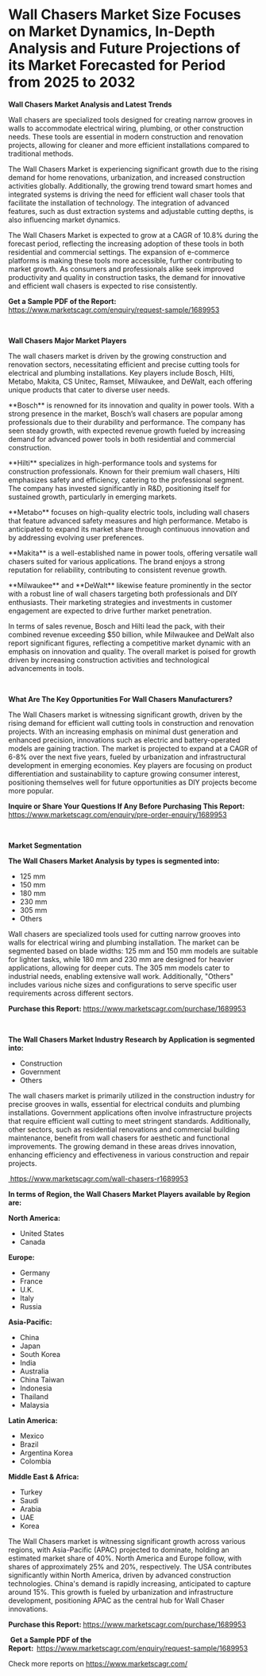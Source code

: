 <p><h1>Wall Chasers Market Size Focuses on Market Dynamics, In-Depth Analysis and Future Projections of its Market Forecasted for Period from 2025 to 2032</h1></p><p><strong>Wall Chasers Market Analysis and Latest Trends</strong></p>
<p><p>Wall chasers are specialized tools designed for creating narrow grooves in walls to accommodate electrical wiring, plumbing, or other construction needs. These tools are essential in modern construction and renovation projects, allowing for cleaner and more efficient installations compared to traditional methods.</p><p>The Wall Chasers Market is experiencing significant growth due to the rising demand for home renovations, urbanization, and increased construction activities globally. Additionally, the growing trend toward smart homes and integrated systems is driving the need for efficient wall chaser tools that facilitate the installation of technology. The integration of advanced features, such as dust extraction systems and adjustable cutting depths, is also influencing market dynamics.</p><p>The Wall Chasers Market is expected to grow at a CAGR of 10.8% during the forecast period, reflecting the increasing adoption of these tools in both residential and commercial settings. The expansion of e-commerce platforms is making these tools more accessible, further contributing to market growth. As consumers and professionals alike seek improved productivity and quality in construction tasks, the demand for innovative and efficient wall chasers is expected to rise consistently.</p></p>
<p><strong>Get a Sample PDF of the Report:&nbsp;</strong> <a href="https://www.marketscagr.com/enquiry/request-sample/1689953?utm_campaign=3495&utm_medium=2&utm_source=Github&utm_content=ia&utm_term=09042025&utm_id=wall-chasers">https://www.marketscagr.com/enquiry/request-sample/1689953</a></p>
<p>&nbsp;</p>
<p><strong>Wall Chasers Major Market Players</strong></p>
<p><p>The wall chasers market is driven by the growing construction and renovation sectors, necessitating efficient and precise cutting tools for electrical and plumbing installations. Key players include Bosch, Hilti, Metabo, Makita, CS Unitec, Ramset, Milwaukee, and DeWalt, each offering unique products that cater to diverse user needs.</p><p>**Bosch** is renowned for its innovation and quality in power tools. With a strong presence in the market, Bosch’s wall chasers are popular among professionals due to their durability and performance. The company has seen steady growth, with expected revenue growth fueled by increasing demand for advanced power tools in both residential and commercial construction.</p><p>**Hilti** specializes in high-performance tools and systems for construction professionals. Known for their premium wall chasers, Hilti emphasizes safety and efficiency, catering to the professional segment. The company has invested significantly in R&D, positioning itself for sustained growth, particularly in emerging markets.</p><p>**Metabo** focuses on high-quality electric tools, including wall chasers that feature advanced safety measures and high performance. Metabo is anticipated to expand its market share through continuous innovation and by addressing evolving user preferences.</p><p>**Makita** is a well-established name in power tools, offering versatile wall chasers suited for various applications. The brand enjoys a strong reputation for reliability, contributing to consistent revenue growth.</p><p>**Milwaukee** and **DeWalt** likewise feature prominently in the sector with a robust line of wall chasers targeting both professionals and DIY enthusiasts. Their marketing strategies and investments in customer engagement are expected to drive further market penetration.</p><p>In terms of sales revenue, Bosch and Hilti lead the pack, with their combined revenue exceeding $50 billion, while Milwaukee and DeWalt also report significant figures, reflecting a competitive market dynamic with an emphasis on innovation and quality. The overall market is poised for growth driven by increasing construction activities and technological advancements in tools.</p></p>
<p>&nbsp;</p>
<p><strong>What Are The Key Opportunities For Wall Chasers Manufacturers?</strong></p>
<p><p>The Wall Chasers market is witnessing significant growth, driven by the rising demand for efficient wall cutting tools in construction and renovation projects. With an increasing emphasis on minimal dust generation and enhanced precision, innovations such as electric and battery-operated models are gaining traction. The market is projected to expand at a CAGR of 6-8% over the next five years, fueled by urbanization and infrastructural development in emerging economies. Key players are focusing on product differentiation and sustainability to capture growing consumer interest, positioning themselves well for future opportunities as DIY projects become more popular.</p></p>
<p><strong>Inquire or Share Your Questions If Any Before Purchasing This Report:</strong> <a href="https://www.marketscagr.com/enquiry/pre-order-enquiry/1689953?utm_campaign=3495&utm_medium=2&utm_source=Github&utm_content=ia&utm_term=09042025&utm_id=wall-chasers">https://www.marketscagr.com/enquiry/pre-order-enquiry/1689953</a></p>
<p>&nbsp;</p>
<p><strong>Market Segmentation</strong></p>
<p><strong>The Wall Chasers Market Analysis by types is segmented into:</strong></p>
<p><ul><li>125 mm</li><li>150 mm</li><li>180 mm</li><li>230 mm</li><li>305 mm</li><li>Others</li></ul></p>
<p><p>Wall chasers are specialized tools used for cutting narrow grooves into walls for electrical wiring and plumbing installation. The market can be segmented based on blade widths: 125 mm and 150 mm models are suitable for lighter tasks, while 180 mm and 230 mm are designed for heavier applications, allowing for deeper cuts. The 305 mm models cater to industrial needs, enabling extensive wall work. Additionally, "Others" includes various niche sizes and configurations to serve specific user requirements across different sectors.</p></p>
<p><strong>Purchase this Report:&nbsp;</strong><a href="https://www.marketscagr.com/purchase/1689953?utm_campaign=3495&utm_medium=2&utm_source=Github&utm_content=ia&utm_term=09042025&utm_id=wall-chasers">https://www.marketscagr.com/purchase/1689953</a></p>
<p>&nbsp;</p>
<p><strong>The Wall Chasers Market Industry Research by Application is segmented into:</strong></p>
<p><ul><li>Construction</li><li>Government</li><li>Others</li></ul></p>
<p><p>The wall chasers market is primarily utilized in the construction industry for precise grooves in walls, essential for electrical conduits and plumbing installations. Government applications often involve infrastructure projects that require efficient wall cutting to meet stringent standards. Additionally, other sectors, such as residential renovations and commercial building maintenance, benefit from wall chasers for aesthetic and functional improvements. The growing demand in these areas drives innovation, enhancing efficiency and effectiveness in various construction and repair projects.</p></p>
<p><a href="https://www.marketscagr.com/wall-chasers-r1689953?utm_campaign=3495&utm_medium=2&utm_source=Github&utm_content=ia&utm_term=09042025&utm_id=wall-chasers">&nbsp;https://www.marketscagr.com/wall-chasers-r1689953</a></p>
<p><strong>In terms of Region, the Wall Chasers Market Players available by Region are:</strong></p>
<p>
    <p> <strong> North America: </strong>
        <ul>
            <li>United States</li>
            <li>Canada</li>
        </ul>
        </p> 
    <p> <strong> Europe: </strong>
        <ul>
            <li>Germany</li>
            <li>France</li>
            <li>U.K.</li>
            <li>Italy</li>
            <li>Russia</li>
        </ul>
        </p> 
    <p> <strong> Asia-Pacific: </strong>
        <ul>
            <li>China</li>
            <li>Japan</li>
            <li>South Korea</li>
            <li>India</li>
            <li>Australia</li>
            <li>China Taiwan</li>
            <li>Indonesia</li>
            <li>Thailand</li>
            <li>Malaysia</li>
        </ul>
        </p> 
    <p> <strong> Latin America: </strong>
        <ul>
            <li>Mexico</li>
            <li>Brazil</li>
            <li>Argentina Korea</li>
            <li>Colombia</li>
        </ul>
        </p> 
    <p> <strong> Middle East & Africa: </strong>
        <ul>
            <li>Turkey</li>
            <li>Saudi</li>
            <li>Arabia</li>
            <li>UAE</li>
            <li>Korea</li>
        </ul>
    </p>
    </p>
<p><p>The Wall Chasers market is witnessing significant growth across various regions, with Asia-Pacific (APAC) projected to dominate, holding an estimated market share of 40%. North America and Europe follow, with shares of approximately 25% and 20%, respectively. The USA contributes significantly within North America, driven by advanced construction technologies. China's demand is rapidly increasing, anticipated to capture around 15%. This growth is fueled by urbanization and infrastructure development, positioning APAC as the central hub for Wall Chaser innovations.</p></p>
<p><strong>Purchase this Report: </strong><a href="https://www.marketscagr.com/purchase/1689953?utm_campaign=3495&utm_medium=2&utm_source=Github&utm_content=ia&utm_term=09042025&utm_id=wall-chasers">https://www.marketscagr.com/purchase/1689953</a></p>
<p>&nbsp;<strong>Get a Sample PDF of the Report:&nbsp;&nbsp;</strong><a href="https://www.marketscagr.com/enquiry/request-sample/1689953?utm_campaign=3495&utm_medium=2&utm_source=Github&utm_content=ia&utm_term=09042025&utm_id=wall-chasers">https://www.marketscagr.com/enquiry/request-sample/1689953</a></p>
<p><strong></strong></p>
<p>Check more reports on <a href="https://www.marketscagr.com/?utm_campaign=3495&utm_medium=2&utm_source=Github&utm_content=ia&utm_term=09042025&utm_id=wall-chasers">https://www.marketscagr.com/</a></p>